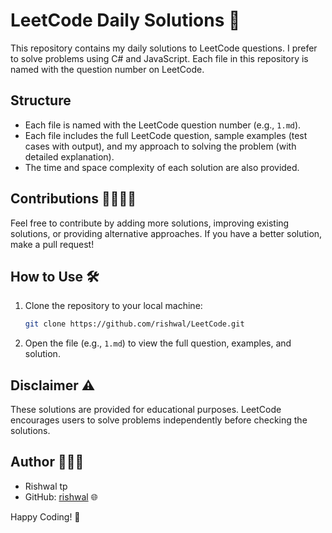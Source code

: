
# LeetCode Daily Solutions 📝

This repository contains my daily solutions to LeetCode questions. I prefer to solve problems using C# and JavaScript. Each file in this repository is named with the question number on LeetCode.

## Structure

- Each file is named with the LeetCode question number (e.g., `1.md`).
- Each file includes the full LeetCode question, sample examples (test cases with output), and my approach to solving the problem (with detailed explanation).
- The time and space complexity of each solution are also provided.

## Contributions 🫱🏼‍🫲🏽

Feel free to contribute by adding more solutions, improving existing solutions, or providing alternative approaches. If you have a better solution, make a pull request!

## How to Use 🛠️

1. Clone the repository to your local machine:

   ```bash
   git clone https://github.com/rishwal/LeetCode.git
   ```

2. Open the file (e.g., `1.md`) to view the full question, examples, and solution.

## Disclaimer ⚠️

These solutions are provided for educational purposes. LeetCode encourages users to solve problems independently before checking the solutions.

## Author 🧑🏻‍💻

- Rishwal tp
- GitHub: [rishwal](https://github.com/rishwal) 🌐

Happy Coding! 🚀
